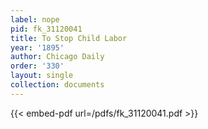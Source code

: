 ```yaml
---
label: nope
pid: fk_31120041
title: To Stop Child Labor
year: '1895'
author: Chicago Daily
order: '330'
layout: single
collection: documents
---
```



{{< embed-pdf url=/pdfs/fk_31120041.pdf >}}